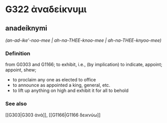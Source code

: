 # G322 ἀναδείκνυμι

## anadeíknymi

_(an-ad-ike'-noo-mee | ah-na-THEE-knoo-mee | ah-na-THEE-knyoo-mee)_

### Definition

from G0303 and G1166; to exhibit, i.e., (by implication) to indicate, appoint; appoint, shew; 

- to proclaim any one as elected to office
- to announce as appointed a king, general, etc.
- to lift up anything on high and exhibit it for all to behold

### See also

[[G303|G303 ἀνά]], [[G1166|G1166 δεικνύω]]
